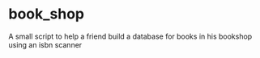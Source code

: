 # book_shop
A small script to help a friend build a database for books in his bookshop using an isbn scanner
